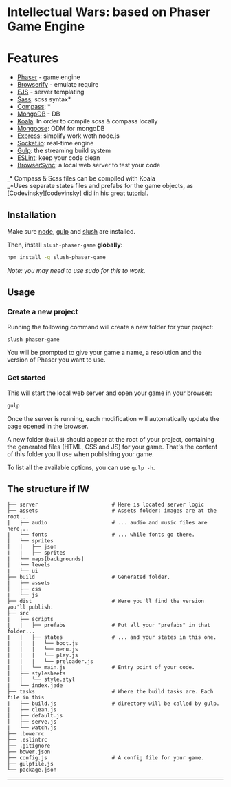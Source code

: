 # Intellectual Wars: based on Phaser Game Engine

# Features

- [Phaser][phaser] - game engine 
- [Browserify][browserify] - emulate require
- [EJS][ejs] - server templating 
- [Sass][sass]: scss syntax*
- [Compass][compass]: *
- [MongoDB][mongo] - DB
- [Koala][koala]: In order to compile scss & compass locally 
- [Mongoose][goose]: ODM for mongoDB
- [Express][express]: simplify work woth node.js
- [Socket.io][socket]: real-time engine
- [Gulp][gulp]: the streaming build system
- [ESLint][eslint]: keep your code clean
- [BrowserSync][browser-sync]: a local web server to test your code

_* Compass & Scss files can be compiled with Koala <br>
_*Uses separate states files and prefabs for the game objects, as
[Codevinsky][codevinsky] did in his great [tutorial][codevinsky-tutorial]. 

## Installation

Make sure [node][node], [gulp][gulp] and [slush][slush] are installed.

Then, install `slush-phaser-game` __globally__:

```sh
npm install -g slush-phaser-game
```

*Note: you may need to use sudo for this to work.*

## Usage

### Create a new project

Running the following command will create a new folder for your project:

```sh
slush phaser-game
```

You will be prompted to give your game a name, a resolution and the version of
Phaser you want to use.

### Get started

This will start the local web server and open your game in your browser:

```sh
gulp
```

Once the server is running, each modification will automatically update the page
opened in the browser.

A new folder (```build```) should appear at the root of your project, containing
the generated files (HTML, CSS and JS) for your game. That's the content of this
folder you'll use when publishing your game.

To list all the available options, you can use ```gulp -h```.

## The structure if IW

```
├── server                        # Here is located server logic 
├── assets                        # Assets folder: images are at the root...
|   ├── audio                     # ... audio and music files are here...
|   └── fonts                     # ... while fonts go there.
|   └── sprites
|   |   ├── json 
|   |   ├── sprites 
|   └── maps[backgrounds]
|   └── levels
|   └── ui
├── build                         # Generated folder.
|   ├── assets
|   ├── css
|   └── js
├── dist                          # Were you'll find the version you'll publish.
├── src
|   ├── scripts
|   |   ├── prefabs               # Put all your "prefabs" in that folder...
|   |   ├── states                # ... and your states in this one.
|   |   |   └── boot.js
|   |   |   └── menu.js
|   |   |   └── play.js
|   |   |   └── preloader.js
|   |   └── main.js               # Entry point of your code.
|   ├── stylesheets
|   |   └── style.styl
|   └── index.jade
├── tasks                         # Where the build tasks are. Each file in this
|   ├── build.js                  # directory will be called by gulp.
|   ├── clean.js
|   ├── default.js
|   ├── serve.js
|   └── watch.js
├── .bowerrc
├── .eslintrc
├── .gitignore
├── bower.json
├── config.js                     # A config file for your game.
├── gulpfile.js
└── package.json
```
---
[browser-sync]: http://www.browsersync.io/
[browserify]: http://browserify.org/
[codevinsky-tutorial]: http://www.codevinsky.com/phaser-2-0-tutorial-flappy-bird-part-1/
[eslint]: http://www.eslint.org/
[ejs]: http://www.embeddedjs.com/
[gulp]: http://gulpjs.com/
[node]: http://nodejs.org/
[phaser]: http://phaser.io/
[mongo]: https://www.mongodb.org/
[koala]: http://koala-app.com/
[goose]: http://mongoosejs.com/
[compass]: http://compass-style.org/
[express]: http://expressjs.com/
[socket]: http://socket.io/
[sass]: http://sass-lang.com/
[gulp]: http://gulpjs.com/
[slush]: http://slushjs.github.io/
